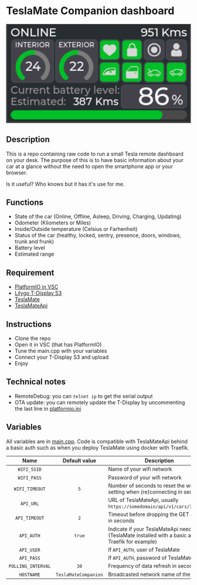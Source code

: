 # TeslaMate Companion dashboard

![main](img/main.png)

## Description
This is a repo containing raw code to run a small Tesla remote dashboard on your desk. The purpose of this is to have basic information about your car at a glance without the need to open the smartphone app or your browser.

Is it useful? Who knows but it has it's use for me.

## Functions
- State of the car (Online, Offline, Asleep, Driving, Charging, Updating)
- Odometer (Kilometers or Miles)
- Inside/Outside temperature (Celsius or Farhenheit)
- Status of the car (healthy, locked, sentry, presence, doors, windows, trunk and frunk)
- Battery level
- Estimated range

## Requirement
- [PlatformIO in VSC](https://platformio.org/)
- [Lilygo T-Display S3](https://www.lilygo.cc/products/t-display-s3)
- [TeslaMate](https://github.com/teslamate-org/teslamate)
- [TeslaMateApi](https://github.com/tobiasehlert/teslamateapi)

## Instructions
- Clone the repo
- Open it in VSC (that has PlatformIO)
- Tune the main.cpp with your variables
- Connect your T-Display S3 and upload
- Enjoy

## Technical notes
- RemoteDebug: you can `telnet ip` to get the serial output
- OTA update: you can remotely update the T-Display by uncommenting the last line in [platformio.ini](./platformio.ini)

## Variables

All variables are in [main.cpp](./src/main.cpp). Code is compatible with TeslaMateApi behind a basic auth such as when you deploy TeslaMate using docker with Traefik.

| Name | Default value | Description
|:-:|:-:|--|
|`WIFI_SSID`||Name of your wifi network|
|`WIFI_PASS`||Password of your wifi network|
|`WIFI_TIMEOUT`|`5`|Number of seconds to reset the wifi setting when (re)connecting in seconds|
|`API_URL`||URL of TeslaMateApi, usually `https://somedomain/api/v1/cars/1/status`|
|`API_TIMEOUT`|`2`|Timeout before dropping the GET attempt in seconds|
|`API_AUTH`|`true`|Indicate if your TeslaMateApi need auth (TeslaMate installed with a basic auth by Traefik for example)|
|`API_USER`||If `API_AUTH`, user of TeslaMate|
|`API_PASS`||If `API_AUTH`, password of TeslaMate|
|`POLLING_INTERVAL`|`30`|Frequency of data refresh in seconds|
|`HOSTNAME`|`TeslaMateCompanion`|Broadcasted network name of the device|